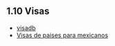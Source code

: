 ## 1.10 Visas

- [visadb](https://visadb.io/)
- [Visas de paises para mexicanos](https://www.mundukos.com/tips-de-viaje/a-que-paises-pueden-viajar-los-mexicanos-sin-visa/)
